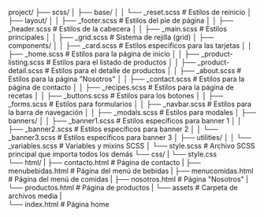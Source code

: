 project/
├── scss/
│   ├── base/
│   │   └── _reset.scss                   # Estilos de reinicio
│   ├── layout/
│   │   ├── _footer.scss                  # Estilos del pie de página
│   │   ├── _header.scss                  # Estilos de la cabecera
│   │   ├── _main.scss                    # Estilos principales
│   │   ├── _grid.scss                    # Sistema de rejilla (grid)
│   ├── components/
│   │   ├── _card.scss                    # Estilos específicos para las tarjetas
│   │   ├── _home.scss                    # Estilos para la página de inicio
│   │   ├── _product-listing.scss         # Estilos para el listado de productos
│   │   ├── _product-detail.scss          # Estilos para el detalle de productos
│   │   ├── _about.scss                   # Estilos para la página "Nosotros"
│   │   ├── _contact.scss                 # Estilos para la página de contacto
│   │   ├── _recipes.scss                 # Estilos para la página de recetas
│   │   ├── _buttons.scss                 # Estilos para los botones
│   │   ├── _forms.scss                   # Estilos para formularios
│   │   ├── _navbar.scss                  # Estilos para la barra de navegación
│   │   ├── _modals.scss                  # Estilos para modales
│   ├── banners/
│   │   ├── _banner1.scss                 # Estilos específicos para banner 1
│   │   ├── _banner2.scss                 # Estilos específicos para banner 2
│   │   └── _banner3.scss                 # Estilos específicos para banner 3
│   ├── utilities/
│   │   └── _variables.scss               # Variables y mixins SCSS
│   └── style.scss                        # Archivo SCSS principal que importa todos los demás
└── css/
|   └── style.css  
└── html/
|    ├── contacto.html                     # Página de contacto
|    ├── menubebidas.html                  # Página del menú de bebidas
|    ├── menucomidas.html                  # Página del menú de comidas
|    ├── nosotros.html                     # Página "Nosotros"
|    └── productos.html                    # Página de productos
|
└── assets                                 # Carpeta de archivos media
|  
└── index.html                             # Página home